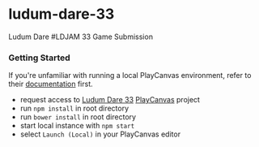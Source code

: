 # ludum-dare-33
Ludum Dare #LDJAM 33 Game Submission

### Getting Started

If you're unfamiliar with running a local PlayCanvas environment, refer to their [documentation][playcanvas_localEnv_docs] first.

- request access to [Ludum Dare 33][ludum_dare_33_project] [PlayCanvas][playcanvas] project
- run `npm install` in root directory
- run `bower install` in root directory
- start local instance with `npm start`
- select `Launch (Local)` in your PlayCanvas editor


[ludum_dare_33_project]: https://playcanvas.com/project/355678
[playcanvas]: https://playcanvas.com/
[playcanvas_localEnv_docs]: http://developer.playcanvas.com/en/user-manual/scripting/workflow/
